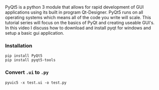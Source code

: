 PyQt5 is a python 3 module that allows for rapid development of GUI applications using its built in program Qt-Designer. PyQt5 runs on all operating systems which means all of the code you write will scale. This tutorial series will focus on the basics of PyQt and creating useable GUI's. In this video I discuss how to download and install pyqt for windows and setup a basic gui application.

### Installation
```
pip install PyQt5
pip install pyqt5-tools
```

### Convert `.ui` to `.py`
```
pyuic5 -x test.ui -o test.py
```